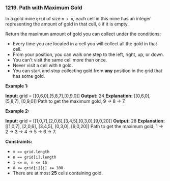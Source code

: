 ### 1219\. Path with Maximum Gold

In a gold mine `grid` of size `m x n`, each cell in this mine has an integer representing the amount of gold in that cell, `0` if it is empty.

Return the maximum amount of gold you can collect under the conditions:

*   Every time you are located in a cell you will collect all the gold in that cell.
*   From your position, you can walk one step to the left, right, up, or down.
*   You can't visit the same cell more than once.
*   Never visit a cell with `0` gold.
*   You can start and stop collecting gold from **any** position in the grid that has some gold.

**Example 1:**

**Input:** grid = \[\[0,6,0\],\[5,8,7\],\[0,9,0\]\]
**Output:** 24
**Explanation:**
\[\[0,6,0\],
 \[5,8,7\],
 \[0,9,0\]\]
Path to get the maximum gold, 9 -> 8 -> 7.

**Example 2:**

**Input:** grid = \[\[1,0,7\],\[2,0,6\],\[3,4,5\],\[0,3,0\],\[9,0,20\]\]
**Output:** 28
**Explanation:**
\[\[1,0,7\],
 \[2,0,6\],
 \[3,4,5\],
 \[0,3,0\],
 \[9,0,20\]\]
Path to get the maximum gold, 1 -> 2 -> 3 -> 4 -> 5 -> 6 -> 7.

**Constraints:**

*   `m == grid.length`
*   `n == grid[i].length`
*   `1 <= m, n <= 15`
*   `0 <= grid[i][j] <= 100`
*   There are at most **25** cells containing gold.
